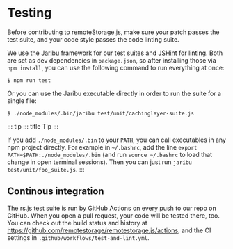 # Testing

Before contributing to remoteStorage.js, make sure your patch passes the
test suite, and your code style passes the code linting suite.

We use the [Jaribu](https://github.com/silverbucket/jaribu) framework
for our test suites and [JSHint](http://jshint.com/about/) for linting.
Both are set as dev dependencies in `package.json`, so after installing
those via `npm install`, you can use the following command to run
everything at once:

``` console
$ npm run test
```

Or you can use the Jaribu executable directly in order to run the suite
for a single file:

``` console
$ ./node_modules/.bin/jaribu test/unit/cachinglayer-suite.js
```

::: tip
::: title
Tip
:::

If you add `./node_modules/.bin` to your `PATH`, you can call
executables in any npm project directly. For example in `~/.bashrc`, add
the line `export PATH=$PATH:./node_modules/.bin` (and run
`source ~/.bashrc` to load that change in open terminal sessions). Then
you can just run `jaribu test/unit/foo_suite.js`.
:::

## Continous integration

The rs.js test suite is run by GitHub Actions on every push to our repo
on GitHub. When you open a pull request, your code will be tested there,
too. You can check out the build status and history at
<https://github.com/remotestorage/remotestorage.js/actions>, and the CI
settings in `.github/workflows/test-and-lint.yml`.
